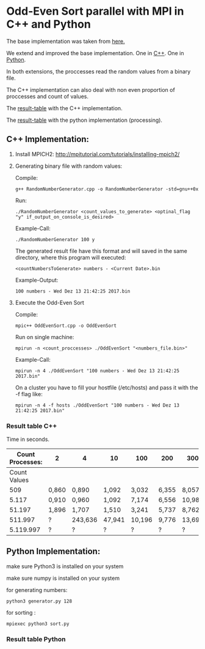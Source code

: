 # Odd-Even Sort parallel with MPI in C++ and Python

The base implementation was taken from [here.](http://cs.umw.edu/~finlayson/class/fall14/cpsc425/notes/18-sorting.html)

We extend and improved the base implementation. One in [C++](#c++_header). One in [Python](#python_header).

In both extensions, the proccesses read the random values from a binary file.

The C++ implementation can also deal with non even proportion of proccesses and count of values.

The [result-table](#header_table_c++) with the C++ implementation.

The [result-table](#header_table_python) with the python implementation (processing).

<a name="c++_header"></a>
## C++ Implementation:

1. Install MPICH2: http://mpitutorial.com/tutorials/installing-mpich2/

2. Generating binary file with random values:

   Compile:
   ```
   g++ RandomNumberGenerator.cpp -o RandomNumberGenerator -std=gnu++0x
   ```
   Run:
   ```
   ./RandomNumberGenerator <count_values_to_generate> <optinal_flag "y" if_output_on_console_is_desired>
   ```
   Example-Call:
   ```
   ./RandomNumberGenerator 100 y
   ```
   The generated result file have this format and will saved in the same directory, where this program will executed:
   ```
   <countNumbersToGenerate> numbers - <Current Date>.bin
   ```
   Example-Output:
   ```
   100 numbers - Wed Dez 13 21:42:25 2017.bin
   ```
3. Execute the Odd-Even Sort
   
   Compile:
   ```
   mpic++ OddEvenSort.cpp -o OddEvenSort
   ```
   Run on single machine:
   ```
   mpirun -n <count_proccesses> ./OddEvenSort "<numbers_file.bin>"
   ```
   Example-Call:
   ```
   mpirun -n 4 ./OddEvenSort "100 numbers - Wed Dez 13 21:42:25 2017.bin"
   ```
   On a cluster you have to fill your hostfile (/etc/hosts) and pass it with the -f flag like:
   ```
   mpirun -n 4 -f hosts ./OddEvenSort "100 numbers - Wed Dez 13 21:42:25 2017.bin"
   ```
<a name="header_table_c++"></a>
### Result table C++

Time in seconds.

| Count Processes: | 2     | 4       | 10     | 100    | 200   | 300    | 400     | 500    |
|------------------|-------|---------|--------|--------|-------|--------|---------|--------|
| Count Values     |       |         |        |        |       |        |         |        |
| 509              | 0,860 | 0,890   | 1,092  | 3,032  | 6,355 | 8,057  | 12,476  | 13,909 |
| 5.117            | 0,910 | 0,960   | 1,092  | 7,174  | 6,556 | 10,984 | 11,779  | 13,161 |
| 51.197           | 1,896 | 1,707   | 1,510  | 3,241  | 5,737 | 8,762  | 10,763  | 13,515 |
| 511.997          | ?     | 243,636 | 47,941 | 10,196 | 9,776 | 13,692 | 15,110  | 19,445 |
| 5.119.997        | ?     | ?       | ?      | ?      | ?     | ?      | 128,571 | 113,09 |

<a name="python_header"></a>
## Python Implementation:

make sure Python3 is installed on your system

make sure numpy is installed on your system

for generating numbers:

```
python3 generator.py 128

```

for sorting :

```
mpiexec python3 sort.py

```

<a name="header_table_python"></a>
### Result table Python
